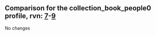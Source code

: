 ## Comparison for the collection_book_people0 profile, rvn: [7](https://github.com/PRO100KatYT/FortniteProfileRevisions/tree/main/profiles/collection_book_people0/7%20collection_book_people0.json)-[9](https://github.com/PRO100KatYT/FortniteProfileRevisions/tree/main/profiles/collection_book_people0/9%20collection_book_people0.json)

No changes

